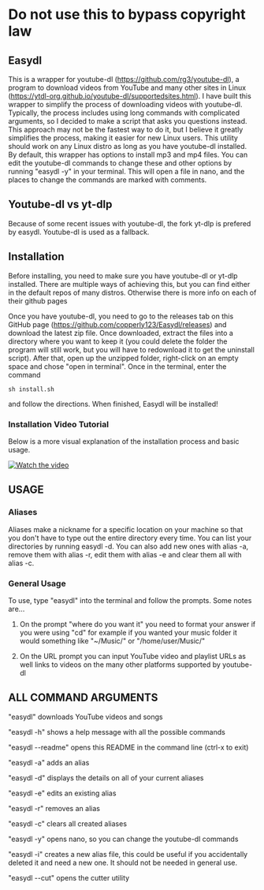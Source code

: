 # Do not use this to bypass copyright law

## Easydl
This is a wrapper for youtube-dl (https://github.com/rg3/youtube-dl), a program to download videos from YouTube and many other sites in Linux (https://ytdl-org.github.io/youtube-dl/supportedsites.html). I have built this wrapper to simplify the process of downloading videos with youtube-dl. Typically, the process includes using long commands with complicated arguments, so I decided to make a script that asks you questions instead. This approach may not be the fastest way to do it, but I believe it greatly simplifies the process, making it easier for new Linux users. This utility should work on any Linux distro as long as you have youtube-dl installed. By default, this wrapper has options to install mp3 and mp4 files. You can edit the youtube-dl commands to change these and other options by running "easydl -y" in your terminal. This will open a file in nano, and the places to change the commands are marked with comments.

## Youtube-dl vs yt-dlp
Because of some recent issues with youtube-dl, the fork yt-dlp is prefered by easydl. Youtube-dl is used as a fallback.

## Installation
Before installing, you need to make sure you have youtube-dl or yt-dlp installed. There are multiple ways of achieving this, but you can find either in the default repos of many distros. Otherwise there is more info on each of their github pages

Once you have youtube-dl, you need to go to the releases tab on this GitHub page (https://github.com/copperly123/Easydl/releases) and download the latest zip file. Once downloaded, extract the files into a directory where you want to keep it (you could delete the folder the program will still work, but you will have to redownload it to get the uninstall script). After that, open up the unzipped folder, right-click on an empty space and chose "open in terminal". Once in the terminal, enter the command

```
sh install.sh
```

and follow the directions. When finished, Easydl will be installed!

### Installation Video Tutorial
Below is a more visual explanation of the installation process and basic usage.

[![Watch the video](https://img.youtube.com/vi/z9ZjHHCu1M8/0.jpg)](https://youtu.be/z9ZjHHCu1M8)

## USAGE

### Aliases
Aliases make a nickname for a specific location on your machine so that you don't have to type out the entire directory every time. You can list your directories by running easydl -d. You can also add new ones with alias -a, remove them with alias -r, edit them with alias -e and clear them all with alias -c.

### General Usage
To use, type "easydl" into the terminal and follow the prompts. Some notes are...
  1. On the prompt "where do you want it" you need to format your answer if you were using "cd" for example if you wanted your music folder it would something like "~/Music/" or "/home/user/Music/"

  2. On the URL prompt you can input YouTube video and playlist URLs as well links to videos on the many other platforms supported by youtube-dl

## ALL COMMAND ARGUMENTS

"easydl" downloads YouTube videos and songs

"easydl -h" shows a help message with all the possible commands

"easydl --readme" opens this README in the command line (ctrl-x to exit)

"easydl -a" adds an alias

"easydl -d" displays the details on all of your current aliases

"easydl -e" edits an existing alias

"easydl -r" removes an alias

"easydl -c" clears all created aliases

"easydl -y" opens nano, so you can change the youtube-dl commands

"easydl -i" creates a new alias file, this could be useful if you accidentally deleted it and need a new one. It should not be needed in general use.

"easydl --cut" opens the cutter utility

